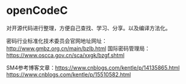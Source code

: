 # openCodeC

对开源代码进行整理，方便自己查找、学习、分享。以及编译方法化。


密码行业标准化技术委员会官网地址网址：http://www.gmbz.org.cn/main/bzlb.html
国际密码管理局：https://www.oscca.gov.cn/sca/xxgk/bzgf.shtml

SM4参考博客文章：https://www.cnblogs.com/kentle/p/14135865.html
                https://www.cnblogs.com/kentle/p/15510582.html
                


